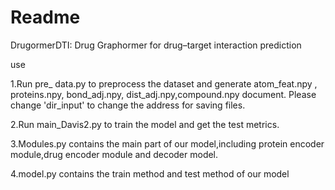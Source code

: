 # Readme

DrugormerDTI: Drug Graphormer for drug–target interaction prediction 

use


1.Run pre_ data.py  to preprocess the dataset and generate atom_feat.npy , proteins.npy, bond_adj.npy, dist_adj.npy,compound.npy document. Please change 'dir_input'  to change the address for saving files.

2.Run main_Davis2.py to train the model and get the test metrics.

3.Modules.py contains the main part of our model,including protein encoder module,drug encoder module and decoder model.

4.model.py contains the train method and test method of our model
